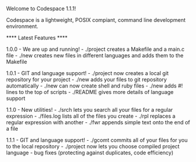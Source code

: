 Welcome to Codespace 1.1.1!

Codespace is a lightweight, POSIX compiant, command line development environment.

**** Latest  Features ****

1.0.0 - We are up and running!
	- ./project creates a Makefile and a main.c file
	- ./new creates new files in different languages and adds them to the Makefile
 
1.0.1 - GIT and language support!
	- ./project now creates a local git repository for your project
	- ./new adds your files to git repository automatically
	- ./new can now create shell and ruby files
	- ./new adds #! lines to the top of scripts
	- ./README gives more details of language support

1.1.0 - New utilities!
	- ./srch lets you search all your files for a regular expression
	- ./files.log lists all of the files you create
	- ./rpl replaces a regular expression with another
	- ./fwr appends simple text onto the end of a file 

1.1.1 - GIT and language support!
	- ./gcomt commits all of your files for you to the local repository
	- ./project now lets you choose compiled project language
	- bug fixes (protecting against duplicates, code efficiency)
